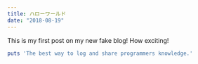 ```yaml
---
title: ハローワールド
date: "2018-08-19"
---
```


This is my first post on my new fake blog! How exciting!

``` ruby
puts 'The best way to log and share programmers knowledge.'
```

